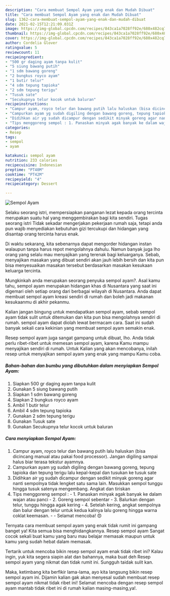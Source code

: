 ```yaml
---
description: "Cara membuat Sempol Ayam yang enak dan Mudah Dibuat"
title: "Cara membuat Sempol Ayam yang enak dan Mudah Dibuat"
slug: 1362-cara-membuat-sempol-ayam-yang-enak-dan-mudah-dibuat
date: 2021-02-15T12:21:09.031Z
image: https://img-global.cpcdn.com/recipes/843ca1a7028ff92e/680x482cq70/sempol-ayam-foto-resep-utama.jpg
thumbnail: https://img-global.cpcdn.com/recipes/843ca1a7028ff92e/680x482cq70/sempol-ayam-foto-resep-utama.jpg
cover: https://img-global.cpcdn.com/recipes/843ca1a7028ff92e/680x482cq70/sempol-ayam-foto-resep-utama.jpg
author: Cordelia Glover
ratingvalue: 5
reviewcount: 11
recipeingredient:
- "500 gr daging ayam tanpa kulit"
- "5 siung bawang putih"
- "1 sdm bawang goreng"
- "2 bungkus royco ayam"
- "1 butir telur"
- "4 sdm tepung tapioka"
- "2 sdm tepung terigu"
- "Tusuk sate"
- "Secukupnya telur kocok untuk baluran"
recipeinstructions:
- "Campur ayam, royco telur dan bawang putih lalu haluskan (bisa dicincang manual atau pakai food processor). Jangan digiling sampai halus biar terasa tekstur ayamnya."
- "Campurkan ayam yg sudah digiling dengan bawang goreng, tepung tapioka dan tepung terigu lalu kepal-kepal dan tusukan ke tusuk sate"
- "Didihkan air yg sudah dicampur dengan sedikit minyak goreng agar nanti sempolnya tidak lengket satu sama lain. Masukkan sempol tunggu hingga tusuk satenya mengembang. Angkat dan tiriskan"
- "Tips menggoreng sempol : 1. Panaskan minyak agak banyak ke dalam wajan atau panci 2. Goreng sempol sebentar 3. Balurkan dengan telur, tunggu hingga agak kering 4. Setelah kering, angkat sempolnya dan balur dengan telur untuk kedua kalinya lalu goreng hingga warna coklat keemasan.  Selamat mencoba! 😍"
categories:
- Resep
tags:
- sempol
- ayam

katakunci: sempol ayam 
nutrition: 233 calories
recipecuisine: Indonesian
preptime: "PT40M"
cooktime: "PT42M"
recipeyield: "4"
recipecategory: Dessert

---
```



![Sempol Ayam](https://img-global.cpcdn.com/recipes/843ca1a7028ff92e/680x482cq70/sempol-ayam-foto-resep-utama.jpg)

Selaku seorang istri, mempersiapkan panganan lezat kepada orang tercinta merupakan suatu hal yang menggembirakan bagi kita sendiri. Tugas seorang istri Tidak sekadar mengerjakan pekerjaan rumah saja, tetapi anda pun wajib menyediakan kebutuhan gizi tercukupi dan hidangan yang disantap orang tercinta harus enak.

Di waktu  sekarang, kita sebenarnya dapat mengorder hidangan instan walaupun tanpa harus repot mengolahnya dahulu. Namun banyak juga lho orang yang selalu mau menyajikan yang terenak bagi keluarganya. Sebab, menyajikan masakan yang dibuat sendiri akan jauh lebih bersih dan kita pun bisa menyesuaikan masakan tersebut berdasarkan masakan kesukaan keluarga tercinta. 



Mungkinkah anda merupakan seorang penyuka sempol ayam?. Asal kamu tahu, sempol ayam merupakan hidangan khas di Nusantara yang saat ini digemari oleh setiap orang dari berbagai wilayah di Nusantara. Anda dapat membuat sempol ayam kreasi sendiri di rumah dan boleh jadi makanan kesukaanmu di akhir pekanmu.

Kalian jangan bingung untuk mendapatkan sempol ayam, sebab sempol ayam tidak sulit untuk ditemukan dan kita pun bisa mengolahnya sendiri di rumah. sempol ayam dapat diolah lewat bermacam cara. Saat ini sudah banyak sekali cara kekinian yang membuat sempol ayam semakin enak.

Resep sempol ayam juga sangat gampang untuk dibuat, lho. Anda tidak perlu ribet-ribet untuk memesan sempol ayam, karena Kamu mampu menyajikan sendiri di rumah. Untuk Kalian yang akan mencobanya, inilah resep untuk menyajikan sempol ayam yang enak yang mampu Kamu coba.

<!--inarticleads1-->

##### Bahan-bahan dan bumbu yang dibutuhkan dalam menyiapkan Sempol Ayam:

1. Siapkan 500 gr daging ayam tanpa kulit
1. Gunakan 5 siung bawang putih
1. Siapkan 1 sdm bawang goreng
1. Siapkan 2 bungkus royco ayam
1. Ambil 1 butir telur
1. Ambil 4 sdm tepung tapioka
1. Gunakan 2 sdm tepung terigu
1. Gunakan Tusuk sate
1. Gunakan Secukupnya telur kocok untuk baluran




<!--inarticleads2-->

##### Cara menyiapkan Sempol Ayam:

1. Campur ayam, royco telur dan bawang putih lalu haluskan (bisa dicincang manual atau pakai food processor). Jangan digiling sampai halus biar terasa tekstur ayamnya.
1. Campurkan ayam yg sudah digiling dengan bawang goreng, tepung tapioka dan tepung terigu lalu kepal-kepal dan tusukan ke tusuk sate
1. Didihkan air yg sudah dicampur dengan sedikit minyak goreng agar nanti sempolnya tidak lengket satu sama lain. Masukkan sempol tunggu hingga tusuk satenya mengembang. Angkat dan tiriskan
1. Tips menggoreng sempol : - 1. Panaskan minyak agak banyak ke dalam wajan atau panci - 2. Goreng sempol sebentar - 3. Balurkan dengan telur, tunggu hingga agak kering - 4. Setelah kering, angkat sempolnya dan balur dengan telur untuk kedua kalinya lalu goreng hingga warna coklat keemasan. -  - Selamat mencoba! 😍




Ternyata cara membuat sempol ayam yang enak tidak rumit ini gampang banget ya! Kita semua bisa menghidangkannya. Resep sempol ayam Sangat cocok sekali buat kamu yang baru mau belajar memasak maupun untuk kamu yang sudah hebat dalam memasak.

Tertarik untuk mencoba bikin resep sempol ayam enak tidak ribet ini? Kalau ingin, yuk kita segera siapin alat dan bahannya, maka buat deh Resep sempol ayam yang nikmat dan tidak rumit ini. Sungguh taidak sulit kan. 

Maka, ketimbang kita berfikir lama-lama, ayo kita langsung bikin resep sempol ayam ini. Dijamin kalian gak akan menyesal sudah membuat resep sempol ayam nikmat tidak ribet ini! Selamat mencoba dengan resep sempol ayam mantab tidak ribet ini di rumah kalian masing-masing,ya!.

